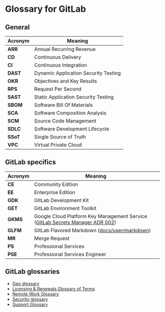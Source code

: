 # Glossary for GitLab

## General

Acronym  | Meaning
---------|-------------------------------------------
**ARR**  | Annual Recurring Revenue
**CD**   | Continuous Delivery
**CI**   | Continuous Integration
**DAST** | Dynamic Application Security Testing
**OKR**  | Objectives and Key Results
**RPS**  | Request Per Second
**SAST** | Static Application Security Testing
**SBOM** | Software Bill Of Materials
**SCA**  | Software Composition Analysis
**SCM**  | Source Code Management
**SDLC** | Software Development Lifecycle
**SSoT** | Single Source of Truth
**VPC**  | Virtual Private Cloud

## GitLab specifics

Acronym  | Meaning
---------|------------------------------------------------------------------------------------------------------------------------------------------------------------------------------------------------------
**CE**   | Community Edition
**EE**   | Enterprise Edition
**GDK**  | GitLab Development Kit
**GET**  | GitLab Environment Toolkit
**GKMS** | Google Cloud Platform Key Management Service ([GitLab Secrets Manager ADR 002](https://handbook.gitlab.com/handbook/engineering/architecture/design-documents/secret_manager/decisions/002_gcp_kms/))
**GLFM** | GitLab Flavored Markdown ([docs/user/markdown](https://docs.gitlab.com/user/markdown/))
**MR**   | Merge Request
**PS**   | Professional Services
**PSE**  | Professional Services Engineer

## GitLab glossaries

* [Geo glossary](https://docs.gitlab.com/administration/geo/glossary/)
* [Licensing & Renewals Glossary of Terms](https://handbook.gitlab.com/handbook/support/license-and-renewals/license-and-renewals-glossary/)
* [Remote Work Glossary](https://handbook.gitlab.com/handbook/company/culture/all-remote/remote-work-glossary/)
* [Security glossary](https://docs.gitlab.com/user/application_security/terminology/index/)
* [Support Glossary](https://handbook.gitlab.com/handbook/support/support-idk/)
